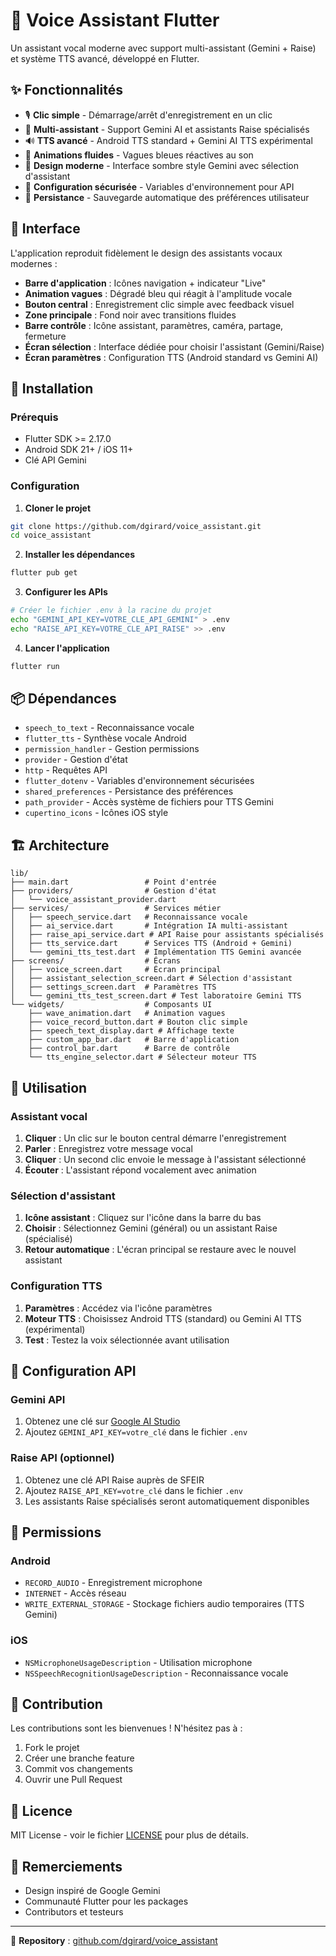 # 🎤 Voice Assistant Flutter

Un assistant vocal moderne avec support multi-assistant (Gemini + Raise) et système TTS avancé, développé en Flutter.

## ✨ Fonctionnalités

- 🎙️ **Clic simple** - Démarrage/arrêt d'enregistrement en un clic
- 🤖 **Multi-assistant** - Support Gemini AI et assistants Raise spécialisés
- 🔊 **TTS avancé** - Android TTS standard + Gemini AI TTS expérimental
- 🌊 **Animations fluides** - Vagues bleues réactives au son
- 📱 **Design moderne** - Interface sombre style Gemini avec sélection d'assistant
- 🔐 **Configuration sécurisée** - Variables d'environnement pour API
- 💾 **Persistance** - Sauvegarde automatique des préférences utilisateur

## 🎨 Interface

L'application reproduit fidèlement le design des assistants vocaux modernes :

- **Barre d'application** : Icônes navigation + indicateur "Live"
- **Animation vagues** : Dégradé bleu qui réagit à l'amplitude vocale
- **Bouton central** : Enregistrement clic simple avec feedback visuel
- **Zone principale** : Fond noir avec transitions fluides
- **Barre contrôle** : Icône assistant, paramètres, caméra, partage, fermeture
- **Écran sélection** : Interface dédiée pour choisir l'assistant (Gemini/Raise)
- **Écran paramètres** : Configuration TTS (Android standard vs Gemini AI)

## 🚀 Installation

### Prérequis
- Flutter SDK >= 2.17.0
- Android SDK 21+ / iOS 11+
- Clé API Gemini

### Configuration

1. **Cloner le projet**
```bash
git clone https://github.com/dgirard/voice_assistant.git
cd voice_assistant
```

2. **Installer les dépendances**
```bash
flutter pub get
```

3. **Configurer les APIs**
```bash
# Créer le fichier .env à la racine du projet
echo "GEMINI_API_KEY=VOTRE_CLE_API_GEMINI" > .env
echo "RAISE_API_KEY=VOTRE_CLE_API_RAISE" >> .env
```

4. **Lancer l'application**
```bash
flutter run
```

## 📦 Dépendances

- `speech_to_text` - Reconnaissance vocale
- `flutter_tts` - Synthèse vocale Android
- `permission_handler` - Gestion permissions
- `provider` - Gestion d'état
- `http` - Requêtes API
- `flutter_dotenv` - Variables d'environnement sécurisées
- `shared_preferences` - Persistance des préférences
- `path_provider` - Accès système de fichiers pour TTS Gemini
- `cupertino_icons` - Icônes iOS style

## 🏗️ Architecture

```
lib/
├── main.dart                 # Point d'entrée
├── providers/                # Gestion d'état
│   └── voice_assistant_provider.dart
├── services/                 # Services métier
│   ├── speech_service.dart   # Reconnaissance vocale
│   ├── ai_service.dart       # Intégration IA multi-assistant
│   ├── raise_api_service.dart # API Raise pour assistants spécialisés
│   ├── tts_service.dart      # Services TTS (Android + Gemini)
│   └── gemini_tts_test.dart  # Implémentation TTS Gemini avancée
├── screens/                  # Écrans
│   ├── voice_screen.dart     # Écran principal
│   ├── assistant_selection_screen.dart # Sélection d'assistant
│   ├── settings_screen.dart  # Paramètres TTS
│   └── gemini_tts_test_screen.dart # Test laboratoire Gemini TTS
└── widgets/                  # Composants UI
    ├── wave_animation.dart   # Animation vagues
    ├── voice_record_button.dart # Bouton clic simple
    ├── speech_text_display.dart # Affichage texte
    ├── custom_app_bar.dart   # Barre d'application
    ├── control_bar.dart      # Barre de contrôle
    └── tts_engine_selector.dart # Sélecteur moteur TTS
```

## 🎯 Utilisation

### Assistant vocal
1. **Cliquer** : Un clic sur le bouton central démarre l'enregistrement
2. **Parler** : Enregistrez votre message vocal
3. **Cliquer** : Un second clic envoie le message à l'assistant sélectionné
4. **Écouter** : L'assistant répond vocalement avec animation

### Sélection d'assistant
1. **Icône assistant** : Cliquez sur l'icône dans la barre du bas
2. **Choisir** : Sélectionnez Gemini (général) ou un assistant Raise (spécialisé)
3. **Retour automatique** : L'écran principal se restaure avec le nouvel assistant

### Configuration TTS
1. **Paramètres** : Accédez via l'icône paramètres
2. **Moteur TTS** : Choisissez Android TTS (standard) ou Gemini AI TTS (expérimental)
3. **Test** : Testez la voix sélectionnée avant utilisation

## 🔧 Configuration API

### Gemini API
1. Obtenez une clé sur [Google AI Studio](https://makersuite.google.com/app/apikey)
2. Ajoutez `GEMINI_API_KEY=votre_clé` dans le fichier `.env`

### Raise API (optionnel)
1. Obtenez une clé API Raise auprès de SFEIR
2. Ajoutez `RAISE_API_KEY=votre_clé` dans le fichier `.env`
3. Les assistants Raise spécialisés seront automatiquement disponibles

## 📱 Permissions

### Android
- `RECORD_AUDIO` - Enregistrement microphone
- `INTERNET` - Accès réseau
- `WRITE_EXTERNAL_STORAGE` - Stockage fichiers audio temporaires (TTS Gemini)

### iOS  
- `NSMicrophoneUsageDescription` - Utilisation microphone
- `NSSpeechRecognitionUsageDescription` - Reconnaissance vocale

## 🤝 Contribution

Les contributions sont les bienvenues ! N'hésitez pas à :

1. Fork le projet
2. Créer une branche feature
3. Commit vos changements
4. Ouvrir une Pull Request

## 📄 Licence

MIT License - voir le fichier [LICENSE](LICENSE) pour plus de détails.

## 🙏 Remerciements

- Design inspiré de Google Gemini
- Communauté Flutter pour les packages
- Contributors et testeurs

---

🔗 **Repository** : [github.com/dgirard/voice_assistant](https://github.com/dgirard/voice_assistant)